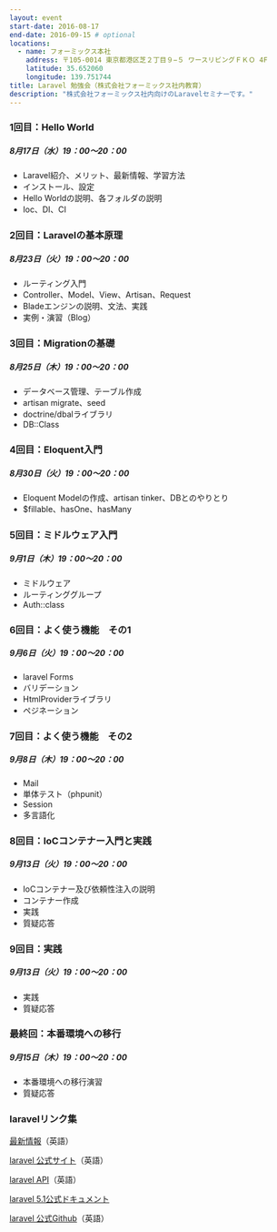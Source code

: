 ```yaml
---
layout: event
start-date: 2016-08-17
end-date: 2016-09-15 # optional
locations:
  - name: フォーミックス本社
    address: 〒105-0014 東京都港区芝２丁目９−５ ワースリビングＦＫＯ 4F
    latitude: 35.652060
    longitude: 139.751744
title: Laravel 勉強会（株式会社フォーミックス社内教育）
description: "株式会社フォーミックス社内向けのLaravelセミナーです。"
---
```

### 1回目：Hello World

##### 8月17日（水）19：00～20：00

- Laravel紹介、メリット、最新情報、学習方法
- インストール、設定
- Hello Worldの説明、各フォルダの説明
- Ioc、DI、CI


### 2回目：Laravelの基本原理

##### 8月23日（火）19：00～20：00

- ルーティング入門
- Controller、Model、View、Artisan、Request
- Bladeエンジンの説明、文法、実践
- 実例・演習（Blog）


### 3回目：Migrationの基礎

##### 8月25日（木）19：00～20：00

- データベース管理、テーブル作成
- artisan migrate、seed
- doctrine/dbalライブラリ
- DB::Class


### 4回目：Eloquent入門

##### 8月30日（火）19：00～20：00

- Eloquent Modelの作成、artisan tinker、DBとのやりとり
- $fillable、hasOne、hasMany


### 5回目：ミドルウェア入門

##### 9月1日（木）19：00～20：00

- ミドルウェア
- ルーティンググループ
- Auth::class	


### 6回目：よく使う機能　その1

##### 9月6日（火）19：00～20：00

- laravel Forms
- バリデーション
- HtmlProviderライブラリ
- ペジネーション


### 7回目：よく使う機能　その2

##### 9月8日（木）19：00～20：00

- Mail
- 単体テスト（phpunit）
- Session
- 多言語化


### 8回目：IoCコンテナー入門と実践

##### 9月13日（火）19：00～20：00

- IoCコンテナー及び依頼性注入の説明
- コンテナー作成
- 実践
- 質疑応答


### 9回目：実践

##### 9月13日（火）19：00～20：00

- 実践
- 質疑応答


### 最終回：本番環境への移行

##### 9月15日（木）19：00～20：00

- 本番環境への移行演習
- 質疑応答

### laravelリンク集

[最新情報](https://laravel-news.com/)（英語）

[laravel 公式サイト](https://laravel.com/)（英語）

[laravel API](https://laravel.com/api/5.2/)（英語）

[laravel 5.1公式ドキュメント](https://readouble.com/laravel/5.1/ja/installation.html)

[laravel 公式Github](https://github.com/laravel/laravel)（英語）